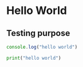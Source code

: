 # Hello World

## Testing purpose

``` javascript
console.log("hello world")
```

``` python
print("hello world")
```

